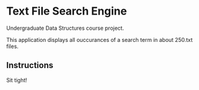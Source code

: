 # Text File Search Engine
Undergraduate Data Structures course project.

This application displays all ouccurances of a search term in about 250.txt files.

## Instructions
Sit tight! 
